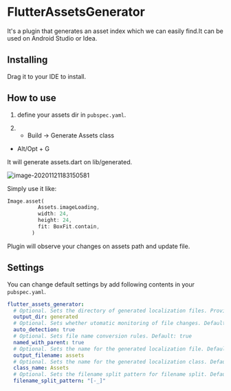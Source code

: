 # FlutterAssetsGenerator

It's a plugin that generates an asset index which we can easily find.It can be used on Android Studio or Idea.

## Installing

Drag it to your IDE to install.

## How to use

1.  define your assets dir in `pubspec.yaml`.

2.  - Build -> Generate Assets class
- Alt/Opt + G

It will generate assets.dart on lib/generated.

![image-20201121183150581](https://i.loli.net/2020/11/21/ruD9M8dv27zsbUK.png)

Simply use it like:

```dart
Image.asset(
          Assets.imageLoading,
          width: 24,
          height: 24,
          fit: BoxFit.contain,
        )
```

Plugin will observe your changes on assets path and update file.

## Settings

You can change default settings by add following contents in your `pubspec.yaml`.

```yaml
flutter_assets_generator:
  # Optional. Sets the directory of generated localization files. Provided value should be a valid path on lib dir. Default: generated
  output_dir: generated
  # Optional. Sets whether utomatic monitoring of file changes. Default: true
  auto_detection: true
  # Optional. Sets file name conversion rules. Default: true
  named_with_parent: true
  # Optional. Sets the name for the generated localization file. Default: assets
  output_filename: assets
  # Optional. Sets the name for the generated localization class. Default: Assets
  class_name: Assets
  # Optional. Sets the filename split pattern for filename split. Default: [-_]
  filename_split_pattern: "[-_]"
```